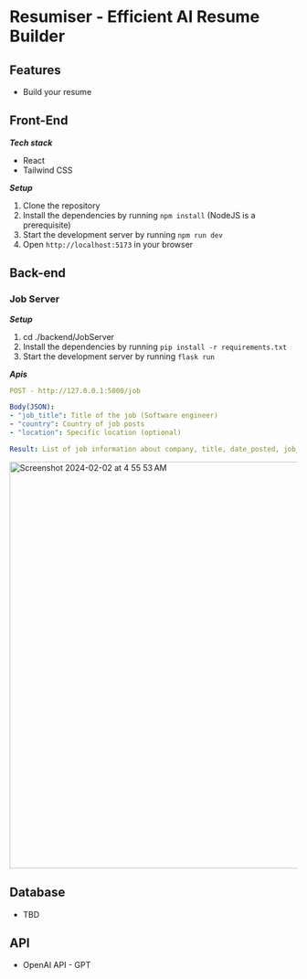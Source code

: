 # Resumiser - Efficient AI Resume Builder



## Features

* Build your resume

## Front-End
_**Tech stack**_

* React
* Tailwind CSS

_**Setup**_

1. Clone the repository
2. Install the dependencies by running `npm install` (NodeJS is a prerequisite)
3. Start the development server by running `npm run dev`
4. Open `http://localhost:5173` in your browser

## Back-end
### Job Server
_**Setup**_

1. cd ./backend/JobServer
2. Install the dependencies by running `pip install -r requirements.txt`
3. Start the development server by running `flask run`

_**Apis**_
```yml
POST - http://127.0.0.1:5000/job

Body(JSON): 
- "job_title": Title of the job (Software engineer)
- "country": Country of job posts
- "location": Specific location (optional)

Result: List of job information about company, title, date_posted, job_url, location, site
```
<img width="712" alt="Screenshot 2024-02-02 at 4 55 53 AM" src="https://github.com/imayden/Resumizer/assets/34488386/9f102deb-af29-42b9-8250-0266c22be785">

## Database
* TBD

## API
* OpenAI API - GPT



